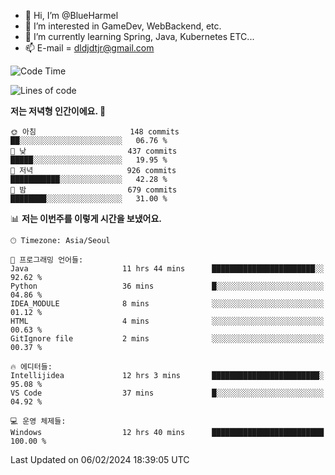 - 👋 Hi, I’m @BlueHarmel
- 👀 I’m interested in GameDev, WebBackend, etc.
- 🌱 I’m currently learning Spring, Java, Kubernetes ETC...
- 📫 E-mail = dldjdtjr@gmail.com
  <!--START_SECTION:waka-->
![Code Time](http://img.shields.io/badge/Code%20Time-379%20hrs%2053%20mins-blue)

![Lines of code](https://img.shields.io/badge/%EC%A0%80%EB%8A%94%20%EC%97%AC%ED%83%9C%EA%B9%8C%EC%A7%80%20-39.8%20million%20%EC%A4%84%EC%9D%98%20%EC%BD%94%EB%93%9C%EB%A5%BC%20%EC%9E%91%EC%84%B1%ED%96%88%EC%96%B4%EC%9A%94.-blue)

**저는 저녁형 인간이에요. 🦉** 

```text
🌞 아침                     148 commits         ██░░░░░░░░░░░░░░░░░░░░░░░   06.76 % 
🌆 낮　                     437 commits         █████░░░░░░░░░░░░░░░░░░░░   19.95 % 
🌃 저녁                     926 commits         ███████████░░░░░░░░░░░░░░   42.28 % 
🌙 밤　                     679 commits         ████████░░░░░░░░░░░░░░░░░   31.00 % 
```


📊 **저는 이번주를 이렇게 시간을 보냈어요.** 

```text
🕑︎ Timezone: Asia/Seoul

💬 프로그래밍 언어들: 
Java                     11 hrs 44 mins      ███████████████████████░░   92.62 % 
Python                   36 mins             █░░░░░░░░░░░░░░░░░░░░░░░░   04.86 % 
IDEA_MODULE              8 mins              ░░░░░░░░░░░░░░░░░░░░░░░░░   01.12 % 
HTML                     4 mins              ░░░░░░░░░░░░░░░░░░░░░░░░░   00.63 % 
GitIgnore file           2 mins              ░░░░░░░░░░░░░░░░░░░░░░░░░   00.37 % 

🔥 에디터들: 
Intellijidea             12 hrs 3 mins       ████████████████████████░   95.08 % 
VS Code                  37 mins             █░░░░░░░░░░░░░░░░░░░░░░░░   04.92 % 

💻 운영 체제들: 
Windows                  12 hrs 40 mins      █████████████████████████   100.00 % 
```


 Last Updated on 06/02/2024 18:39:05 UTC
<!--END_SECTION:waka-->
<!---
BlueHarmel/BlueHarmel is a ✨ special ✨ repository because its `README.md` (this file) appears on your GitHub profile.
You can click the Preview link to take a look at your changes.
--->

